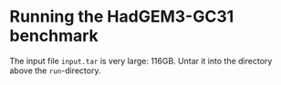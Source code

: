 # Running the HadGEM3-GC31 benchmark

The input file ```input.tar``` is very large: 116GB.
Untar it into the directory above the ```run```-directory.
